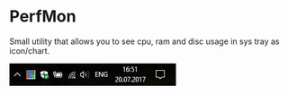 # PerfMon
Small utility that allows you to see cpu, ram and disc usage in sys tray as icon/chart.

<img src="https://github.com/TomasBouda/PerfMon/blob/master/Images/showtime.png?raw=true">
